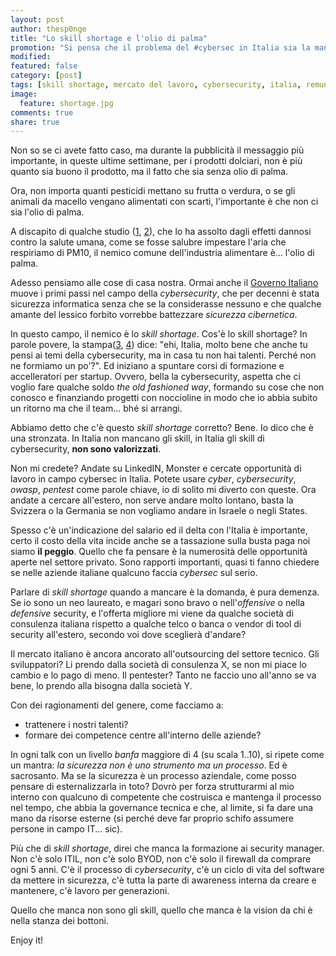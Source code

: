 ```yaml
---
layout: post
author: thesp0nge
title: "Lo skill shortage e l'olio di palma"
promotion: "Si pensa che il problema del #cybersec in Italia sia la mancanza di skill. Siamo sicuri sia proprio così?"
modified: 
featured: false
category: [post]
tags: [skill shortage, mercato del lavoro, cybersecurity, italia, remunerazioni, skill, ambizioni, carriera]
image:
  feature: shortage.jpg
comments: true
share: true
---
```


Non so se ci avete fatto caso, ma durante la pubblicità il messaggio più
importante, in queste ultime settimane, per i prodotti dolciari, non è più
quanto sia buono il prodotto, ma il fatto che sia senza olio di palma.

Ora, non importa quanti pesticidi mettano su frutta o verdura, o se gli animali
da macello vengano alimentati con scarti, l'importante è che non ci sia l'olio
di palma.

A discapito di qualche studio
([1](http://www.airc.it/cancro/disinformazione/olio-di-palma-cancerogeno/),
[2](http://www.nature.com/articles/srep30502)), che lo ha assolto dagli effetti
dannosi contro la salute umana, come se fosse salubre impestare l'aria che
respiriamo di PM10, il nemico comune dell'industria alimentare è... l'olio di
palma.

Adesso pensiamo alle cose di casa nostra. Ormai anche il [Governo Italiano](http://www.sicurezzanazionale.gov.it/sisr.nsf/index.html)
muove i primi passi nel campo della _cybersecurity_, che per decenni è stata
sicurezza informatica senza che se la considerasse nessuno e che qualche amante
del lessico forbito vorrebbe battezzare _sicurezza cibernetica_.

In questo campo, il nemico è lo _skill shortage_. Cos'è lo skill shortage? In
parole povere, la
stampa([3](http://cybersecurity.startupitalia.eu/52552-20160729-cybersecurity-cercasi-esperti),
[4](http://www.repubblica.it/tecnologia/sicurezza/2016/09/29/news/cybersecurity_ottobre_e_il_mese_della_sicurezza_informatica-148781028/))
dice: "ehi, Italia, molto bene che anche tu pensi ai
temi della cybersecurity, ma in casa tu non hai talenti. Perché non ne formiamo
un po'?". Ed iniziano a spuntare corsi di formazione e accelleratori per
startup. Ovvero, bella la cybersecurity, aspetta che ci voglio fare qualche
soldo _the old fashioned way_, formando su cose che non conosco e finanziando
progetti con noccioline in modo che io abbia subito un ritorno ma che il
team... bhé si arrangi.

Abbiamo detto che c'è questo _skill shortage_ corretto? Bene. Io dico che è una
stronzata. In Italia non mancano gli skill, in Italia gli skill di
cybersecurity, **non sono valorizzati**.

Non mi credete? Andate su LinkedIN, Monster e cercate opportunità di lavoro in
campo cybersec in Italia. Potete usare _cyber_, _cybersecurity_, _owasp_,
_pentest_ come parole chiave, io di solito mi diverto con queste. Ora andate a
cercare all'estero, non serve andare molto lontano, basta la Svizzera o la
Germania se non vogliamo andare in Israele o negli States.

Spesso c'è un'indicazione del salario ed il delta con l'Italia è importante,
certo il costo della vita incide anche se a tassazione sulla busta paga noi
siamo **il peggio**. Quello che fa pensare è la numerosità delle opportunità
aperte nel settore privato. Sono rapporti importanti, quasi ti fanno chiedere
se nelle aziende italiane qualcuno faccia _cybersec_ sul serio.

Parlare di _skill shortage_ quando a mancare è la domanda, è pura demenza. Se
io sono un neo laureato, e magari sono bravo o nell'_offensive_ o nella
_defensive_ security, e l'offerta migliore mi viene da qualche società di
consulenza italiana rispetto a qualche telco o banca o vendor di tool di
security all'estero, secondo voi dove sceglierà d'andare?

Il mercato italiano è ancora ancorato all'outsourcing del settore tecnico. Gli
sviluppatori? Li prendo dalla società di consulenza X, se non mi piace lo
cambio e lo pago di meno. Il pentester? Tanto ne faccio uno all'anno se va
bene, lo prendo alla bisogna dalla società Y.

Con dei ragionamenti del genere, come facciamo a:

* trattenere i nostri talenti?
* formare dei competence centre all'interno delle aziende?

In ogni talk con un livello _banfa_ maggiore di 4 (su scala 1..10), si ripete
come un mantra: _la sicurezza non è uno strumento ma un processo_. Ed è
sacrosanto. Ma se la sicurezza è un processo aziendale, come posso pensare di
esternalizzarla in toto? Dovrò per forza strutturarmi al mio interno con
qualcuno di competente che costruisca e mantenga il processo nel tempo, che
abbia la governance tecnica e che, al limite, si fa dare una mano da risorse
esterne (si perché deve far proprio schifo assumere persone in campo IT...
sic).

Più che di _skill shortage_, direi che manca la formazione ai security manager.
Non c'è solo ITIL, non c'è solo BYOD, non c'è solo il firewall da comprare ogni
5 anni. C'è il processo di _cybersecurity_, c'è un ciclo di vita del software
da mettere in sicurezza, c'è tutta la parte di awareness interna da creare e
mantenere, c'è lavoro per generazioni.

Quello che manca non sono gli skill, quello che manca è la vision da chi è
nella stanza dei bottoni.

Enjoy it!
